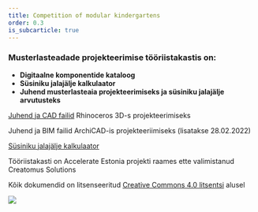 ```yaml
---
title: Competition of modular kindergartens
order: 0.3
is_subcarticle: true
---
```

### Musterlasteadade projekteerimise tööriistakastis on:

* **Digitaalne komponentide kataloog**
* **Süsiniku jalajälje kalkulaator**
* **Juhend musterlasteaia projekteerimiseks ja süsiniku jalajälje arvutusteks** 

[Juhend ja CAD failid](https://drive.google.com/drive/folders/1OtoFFgw0guAImgHsiG6ZzH2_vM0iQSI9?usp=sharing)  Rhinoceros 3D-s projekteerimiseks

Juhend ja BIM failid ArchiCAD-is projekteeriimiseks (lisatakse 28.02.2022)

[Süsiniku jalajälje kalkulaator](https://drive.google.com/drive/folders/1-1ZgkeSIHTss55Qdwj0zHTdBrgzsr07H?usp=sharing)

Tööriistakasti on Accelerate Estonia projekti raames ette valimistanud Creatomus Solutions

Kõik dokumendid on litsenseeritud [Creative Commons 4.0 litsentsi](https://creativecommons.org/licenses/by/4.0/) alusel

![](https://res.cloudinary.com/patternbuildings/image/upload/v1644697644/Screenshot_2022-02-12_at_22.27.14_tpr2go.png)